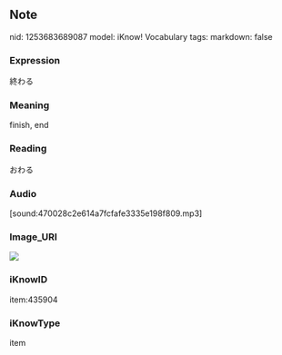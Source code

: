 ## Note
nid: 1253683689087
model: iKnow! Vocabulary
tags: 
markdown: false

### Expression
終わる

### Meaning
finish, end

### Reading
おわる

### Audio
[sound:470028c2e614a7fcfafe3335e198f809.mp3]

### Image_URI
<img src="f15f4706f5d8aeddfd3404ac12338e6c.jpg">

### iKnowID
item:435904

### iKnowType
item

